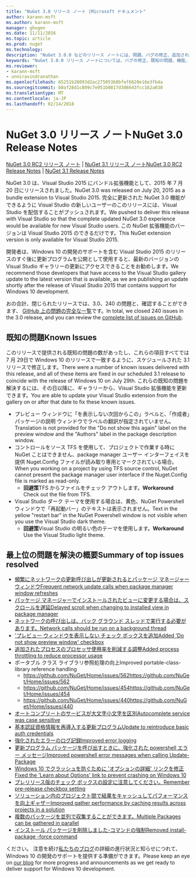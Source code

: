 ```yaml
---
title: "NuGet 3.0 リリース ノート |Microsoft ドキュメント"
author: karann-msft
ms.author: karann-msft
manager: ghogen
ms.date: 11/11/2016
ms.topic: article
ms.prod: nuget
ms.technology: 
description: "NuGet 3.0.0 などのリリース ノートには、問題、バグの修正、追加された機能、および Dcr が知られています。"
keywords: "NuGet 3.0.0 リリース ノートについては、バグの修正、既知の問題、機能、Dcr を追加します。"
ms.reviewer:
- karann-msft
- unniravindranathan
ms.openlocfilehash: 65251b28093d2ac275053b8bfef6620e16e3fb4a
ms.sourcegitcommit: b0af28d1c809c7e951b0817d306643fcc162a030
ms.translationtype: MT
ms.contentlocale: ja-JP
ms.lasthandoff: 02/14/2018
---
```

# <a name="nuget-30-release-notes"></a><span data-ttu-id="1b9ab-104">NuGet 3.0 リリース ノート</span><span class="sxs-lookup"><span data-stu-id="1b9ab-104">NuGet 3.0 Release Notes</span></span>

<span data-ttu-id="1b9ab-105">[NuGet 3.0 RC2 リリース ノート](../release-notes/nuget-3.0-RC2.md) | [NuGet 3.1 リリース ノート](../release-notes/nuget-3.1.md)</span><span class="sxs-lookup"><span data-stu-id="1b9ab-105">[NuGet 3.0 RC2 Release Notes](../release-notes/nuget-3.0-RC2.md) | [NuGet 3.1 Release Notes](../release-notes/nuget-3.1.md)</span></span>

<span data-ttu-id="1b9ab-106">NuGet 3.0 は、Visual Studio 2015 にバンドル拡張機能として、2015 年 7 月 20 日にリリースされました。</span><span class="sxs-lookup"><span data-stu-id="1b9ab-106">NuGet 3.0 was released on July 20, 2015 as a bundle extension to Visual Studio 2015.</span></span> <span data-ttu-id="1b9ab-107">完全に更新された NuGet 3.0 機能ができるように Visual Studio の新しいユーザーのこのリリースには、Visual Studio を配信することがプッシュされます。</span><span class="sxs-lookup"><span data-stu-id="1b9ab-107">We pushed to deliver this release with Visual Studio so that the complete updated NuGet 3.0 experience would be available for new Visual Studio users.</span></span> <span data-ttu-id="1b9ab-108">この NuGet 拡張機能のバージョンは Visual Studio 2015 のできるだけです。</span><span class="sxs-lookup"><span data-stu-id="1b9ab-108">This NuGet extension version is only available for Visual Studio 2015.</span></span>

<span data-ttu-id="1b9ab-109">開発者は、Windows 10 の開発のサポートを含む Visual Studio 2015 のリリースのすぐ後に更新プログラムを公開として使用すると、最新のバージョンの Visual Studio ギャラリーの更新にアクセスできることをお勧めします。</span><span class="sxs-lookup"><span data-stu-id="1b9ab-109">We recommend those developers that have access to the Visual Studio gallery update to the latest version that is available, as we are publishing an update shortly after the release of Visual Studio 2015 that contains support for Windows 10 development.</span></span>

<span data-ttu-id="1b9ab-110">おの合計、閉じられたリリースでは、3.0、240 の問題と、確認することができます、 [GitHub 上の問題の完全な一覧](https://github.com/NuGet/Home/issues?q=milestone%3A3.0.0-RTM+is%3Aclosed)です。</span><span class="sxs-lookup"><span data-stu-id="1b9ab-110">In total, we closed 240 issues in the 3.0 release, and you can review the [complete list of issues on GitHub](https://github.com/NuGet/Home/issues?q=milestone%3A3.0.0-RTM+is%3Aclosed).</span></span>

## <a name="known-issues"></a><span data-ttu-id="1b9ab-111">既知の問題</span><span class="sxs-lookup"><span data-stu-id="1b9ab-111">Known Issues</span></span>

<span data-ttu-id="1b9ab-112">このリリースで提供される既知の問題の数があったし、これらの項目すべてでは 7 月 29日で Windows 10 のリリースで一致するように、スケジュールされた 3.1 リリースで修正します。</span><span class="sxs-lookup"><span data-stu-id="1b9ab-112">There were a number of known issues delivered with this release, and all of these items are fixed in our scheduled 3.1 release to coincide with the release of Windows 10 on July 29th.</span></span>  <span data-ttu-id="1b9ab-113">これらの既知の問題を解決するには、その日以降に、ギャラリーから、Visual Studio 拡張機能を更新できます。</span><span class="sxs-lookup"><span data-stu-id="1b9ab-113">You are able to update your Visual Studio extension from the gallery on or after that date to fix these known issues.</span></span>

*  <span data-ttu-id="1b9ab-114">プレビュー ウィンドウに「を表示しない次回からこの」ラベルと、「作成者」パッケージの説明 ウィンドウでラベルの翻訳が指定されていません。</span><span class="sxs-lookup"><span data-stu-id="1b9ab-114">Translation is not provided for the "Do not show this again" label on the preview window and the "Authors" label in the package description window.</span></span>
*  <span data-ttu-id="1b9ab-115">コントロールをソース TFS を使用して、プロジェクトで作業する時に NuGet ことはできません、package manager ユーザー インターフェイスを提供 Nuget.Config ファイルが読み取り専用とマークされている場合。</span><span class="sxs-lookup"><span data-stu-id="1b9ab-115">When you working on a project by using TFS source control, NuGet cannot present the package manager user interface if the Nuget.Config file is marked as read-only.</span></span>
   * <span data-ttu-id="1b9ab-116">**回避策**TFS からファイルをチェック アウトします。</span><span class="sxs-lookup"><span data-stu-id="1b9ab-116">**Workaround** Check out the file from TFS.</span></span>
*  <span data-ttu-id="1b9ab-117">Visual Studio ダーク テーマを使用する場合は、黄色、NuGet Powershell ウィンドウで「再起動バー」のテキストは表示されません。</span><span class="sxs-lookup"><span data-stu-id="1b9ab-117">Text in the yellow "restart bar" in the NuGet Powershell window is not visible when you use the Visual Studio dark theme.</span></span>
   * <span data-ttu-id="1b9ab-118">**回避策**Visual Studio の明るい色のテーマを使用します。</span><span class="sxs-lookup"><span data-stu-id="1b9ab-118">**Workaround** Use the Visual Studio light theme.</span></span>


## <a name="summary-of-top-issues-resolved"></a><span data-ttu-id="1b9ab-119">最上位の問題を解決の概要</span><span class="sxs-lookup"><span data-stu-id="1b9ab-119">Summary of top issues resolved</span></span>

* [<span data-ttu-id="1b9ab-120">頻繁にネットワークの更新呼び出しが更新されるとパッケージ マネージャー ウィンドウ</span><span class="sxs-lookup"><span data-stu-id="1b9ab-120">Frequent network update calls when package manager window refreshes</span></span>](https://github.com/NuGet/Home/issues/515)
* [<span data-ttu-id="1b9ab-121">パッケージ マネージャーでインストールされたビューに変更する場合は、スクロールを遅延</span><span class="sxs-lookup"><span data-stu-id="1b9ab-121">Delayed scroll when changing to installed view in package manager</span></span>](https://github.com/NuGet/Home/issues/519)
* [<span data-ttu-id="1b9ab-122">ネットワークの呼び出しは、バック グラウンド スレッドで実行する必要があります。</span><span class="sxs-lookup"><span data-stu-id="1b9ab-122">Network calls should be run on a background thread</span></span>](https://github.com/NuGet/Home/issues/516)
* [<span data-ttu-id="1b9ab-123">'プレビュー ウィンドウを表示しない チェック ボックスを追加</span><span class="sxs-lookup"><span data-stu-id="1b9ab-123">Added 'Do not show preview window' checkbox</span></span>](https://github.com/NuGet/Home/issues/566)
* [<span data-ttu-id="1b9ab-124">追加されたプロセスのプロセッサ使用率を削減する調整</span><span class="sxs-lookup"><span data-stu-id="1b9ab-124">Added process throttling to reduce processor usage</span></span>](https://github.com/NuGet/Home/issues/356)
* <span data-ttu-id="1b9ab-125">ポータブル クラス ライブラリ参照処理の向上</span><span class="sxs-lookup"><span data-stu-id="1b9ab-125">Improved portable-class-library reference handling</span></span>
    * [<span data-ttu-id="1b9ab-126">https://github.com/NuGet/Home/issues/562</span><span class="sxs-lookup"><span data-stu-id="1b9ab-126">https://github.com/NuGet/Home/issues/562</span></span>](https://github.com/NuGet/Home/issues/562)
    * [<span data-ttu-id="1b9ab-127">https://github.com/NuGet/Home/issues/454</span><span class="sxs-lookup"><span data-stu-id="1b9ab-127">https://github.com/NuGet/Home/issues/454</span></span>](https://github.com/NuGet/Home/issues/454)
    * [<span data-ttu-id="1b9ab-128">https://github.com/NuGet/Home/issues/440</span><span class="sxs-lookup"><span data-stu-id="1b9ab-128">https://github.com/NuGet/Home/issues/440</span></span>](https://github.com/NuGet/Home/issues/440)
* [<span data-ttu-id="1b9ab-129">オートコンプリートのサービスが大文字小文字を区別</span><span class="sxs-lookup"><span data-stu-id="1b9ab-129">Autocomplete service was case sensitive</span></span>](https://github.com/NuGet/Home/issues/198)
* [<span data-ttu-id="1b9ab-130">基本認証資格情報を再導入する更新プログラム</span><span class="sxs-lookup"><span data-stu-id="1b9ab-130">Update to reintroduce basic auth credentials</span></span>](https://github.com/NuGet/Home/issues/456)
* [<span data-ttu-id="1b9ab-131">強化されたエラーのログ記録</span><span class="sxs-lookup"><span data-stu-id="1b9ab-131">Improved error logging</span></span>](https://github.com/NuGet/Home/issues/407)
* [<span data-ttu-id="1b9ab-132">更新プログラム パッケージを呼び出すときに、強化された powershell エラー メッセージ</span><span class="sxs-lookup"><span data-stu-id="1b9ab-132">Improved powershell error messages when calling Update-Package</span></span>](https://github.com/NuGet/Home/issues/5)
* [<span data-ttu-id="1b9ab-133">Windows 10 でクラッシュを防ぐために 'オプションの詳細' リンクを修正</span><span class="sxs-lookup"><span data-stu-id="1b9ab-133">Fixed the 'Learn about Options' link to prevent crashing on Windows 10</span></span>](https://github.com/NuGet/Home/issues/822)
* [<span data-ttu-id="1b9ab-134">プレリリース版のチェック ボックスの設定に注意してください。</span><span class="sxs-lookup"><span data-stu-id="1b9ab-134">Remember pre-release checkbox setting</span></span>](https://github.com/NuGet/Home/issues/732)
* [<span data-ttu-id="1b9ab-135">ソリューション内のプロジェクト間で結果をキャッシュしてパフォーマンスを向上ギャザー</span><span class="sxs-lookup"><span data-stu-id="1b9ab-135">Improved gather performance by caching results across projects in a solution</span></span>](https://github.com/NuGet/Home/issues/721)
* [<span data-ttu-id="1b9ab-136">複数のパッケージを並列で収集することができます。</span><span class="sxs-lookup"><span data-stu-id="1b9ab-136">Multiple Packages can be gathered in parallel</span></span>](https://github.com/NuGet/Home/issues/713)
* [<span data-ttu-id="1b9ab-137">インストール パッケージを削除しました-コマンドの強制</span><span class="sxs-lookup"><span data-stu-id="1b9ab-137">Removed install-package -force command</span></span>](https://github.com/NuGet/Home/issues/697)

<span data-ttu-id="1b9ab-138">ください。 注意を続け[私たちのブログ](http://blog.nuget.org)の詳細の進行状況と知らせにつれて、Windows 10 の開発のサポートを提供する準備ができます。</span><span class="sxs-lookup"><span data-stu-id="1b9ab-138">Please keep an eye on [our blog](http://blog.nuget.org) for more progress and announcements as we get ready to deliver support for Windows 10 development.</span></span>